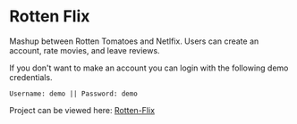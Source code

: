 # Rotten Flix

Mashup between Rotten Tomatoes and Netlfix.
Users can create an account, rate movies, and leave reviews.

If you don't want to make an account you can login with the following demo credentials.

```
Username: demo || Password: demo
```

Project can be viewed here: [Rotten-Flix](https://rottenflix.netlify.app)
